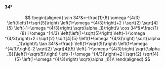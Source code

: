 #### 34°

$$
\begin{aligned}
\sin 34°&=-\frac{1}{8} \omega ^{4/3} \left(\left(1+\sqrt{5}\right) \left(1+\omega ^{4/3}\right)+2 i \sqrt{2} \sqrt[4]{5} \left(-1+\omega ^{4/3}\right) \sqrt{\alpha
_1}\right)\\
\cos 34°&=\frac{1}{8} i \omega ^{4/3} \left(\left(1+\sqrt{5}\right) \left(-1+\omega ^{4/3}\right)+2 i \sqrt{2} \sqrt[4]{5} \left(1+\omega ^{4/3}\right) \sqrt{\alpha
_1}\right)\\
\tan 34°&=\frac{i \left(1+\sqrt{5}\right) \left(1+\omega ^{4/3}\right)-2 \sqrt{2} \sqrt[4]{5} \left(-1+\omega ^{4/3}\right) \sqrt{\alpha _1}}{\left(1+\sqrt{5}\right)
\left(-1+\omega ^{4/3}\right)+2 i \sqrt{2} \sqrt[4]{5} \left(1+\omega ^{4/3}\right) \sqrt{\alpha _1}}\\
\end{aligned}
$$

